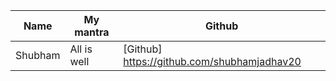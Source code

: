| Name           | My mantra             | Github                                       |
| -------------- | --------------------- | -------------------------------------------- |
|Shubham         | All is well           |[Github] https://github.com/shubhamjadhav20   |